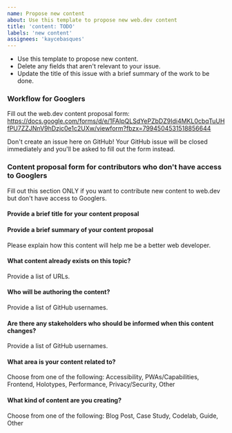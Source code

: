 ```yaml
---
name: Propose new content
about: Use this template to propose new web.dev content
title: 'content: TODO'
labels: 'new content'
assignees: 'kaycebasques'
---
```


* Use this template to propose new content.
* Delete any fields that aren't relevant to your issue. 
* Update the title of this issue with a brief summary of the work to be done.

### Workflow for Googlers

Fill out the web.dev content proposal form: https://docs.google.com/forms/d/e/1FAIpQLSdYePZbDZ9Idi4MKL0cbqTuUHfPU7ZZJNnV9hDzjc0e1c2UXw/viewform?fbzx=7994504531518856644

Don't create an issue here on GitHub! Your GitHub issue will be closed 
immediately and you'll be asked to fill out the form instead.

### Content proposal form for contributors who don't have access to Googlers

Fill out this section ONLY if you want to contribute new content to web.dev but don't have access to
Googlers.

#### Provide a brief title for your content proposal

#### Provide a brief summary of your content proposal

Please explain how this content will help me be a better web developer.

#### What content already exists on this topic?

Provide a list of URLs.

#### Who will be authoring the content?

Provide a list of GitHub usernames.

#### Are there any stakeholders who should be informed when this content changes?

Provide a list of GitHub usernames.

#### What area is your content related to?

Choose from one of the following: Accessibility, PWAs/Capabilities, Frontend, Holotypes, Performance, Privacy/Security, Other

#### What kind of content are you creating?

Choose from one of the following: Blog Post, Case Study, Codelab, Guide, Other
